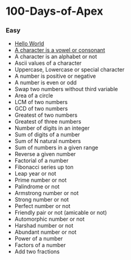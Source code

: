# 100-Days-of-Apex


### Easy

- [Hello World](/HelloWorld.cls) 
- [A character is a vowel or consonant](/isVowel.cls)
- A character is an alphabet or not
- Ascii values of a character
- Uppercase, Lowercase or special character
- A number is positive or negative
- A number is even or odd
- Swap two numbers without third variable
- Area of a circle
- LCM of two numbers
- GCD of two numbers
- Greatest of two numbers
- Greatest of three numbers
- Number of digits in an integer
- Sum of digits of a number
- Sum of N natural numbers
- Sum of numbers in a given range
- Reverse a given number
- Factorial of a number
- Fibonacci series up ton
- Leap year or not
- Prime number or not
- Palindrome or not
- Armstrong number or not
- Strong number or not
- Perfect number or not
- Friendly pair or not (amicable or not)
- Automorphic number or not
- Harshad number or not
- Abundant number or not
- Power of a number
- Factors of a number
- Add two fractions